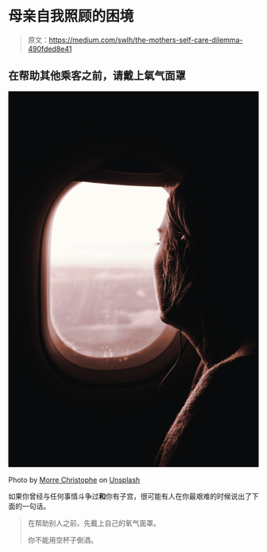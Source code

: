 # 母亲自我照顾的困境

> 原文：<https://medium.com/swlh/the-mothers-self-care-dilemma-490fded8e41>

## 在帮助其他乘客之前，请戴上氧气面罩

![](img/0737d5eb33eafbd10dd74928a66e02a6.png)

Photo by [Morre Christophe](https://unsplash.com/@morrec?utm_source=medium&utm_medium=referral) on [Unsplash](https://unsplash.com?utm_source=medium&utm_medium=referral)

如果你曾经与任何事情斗争过**和**你有子宫，很可能有人在你最艰难的时候说出了下面的一句话。

> 在帮助别人之前，先戴上自己的氧气面罩。
> 
> 你不能用空杯子倒酒。